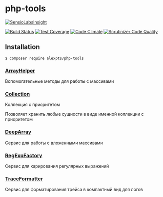 # php-tools

[![SensioLabsInsight](https://insight.sensiolabs.com/projects/0de2d098-61e0-4a0d-8afa-d512cbeadca3/big.png)](https://insight.sensiolabs.com/projects/0de2d098-61e0-4a0d-8afa-d512cbeadca3)

[![Build Status](https://travis-ci.org/alexpts/php-tools.svg?branch=master)](https://travis-ci.org/alexpts/php-tools)
[![Test Coverage](https://codeclimate.com/github/alexpts/php-tools/badges/coverage.svg)](https://codeclimate.com/github/alexpts/php-tools/coverage)
[![Code Climate](https://codeclimate.com/github/alexpts/php-tools/badges/gpa.svg)](https://codeclimate.com/github/alexpts/php-tools)
[![Scrutinizer Code Quality](https://scrutinizer-ci.com/g/alexpts/php-tools/badges/quality-score.png?b=master)](https://scrutinizer-ci.com/g/alexpts/php-tools/?branch=master)

## Installation

```$ composer require alexpts/php-tools```

### [ArrayHelper](https://github.com/alexpts/php-tools/blob/master/docs/arrayHelper.md)
Вспомогательные методы для работы с массивами

### [Collection](https://github.com/alexpts/php-tools/blob/master/docs/collection.md)
Коллекция с приоритетом

Позволяет хранить любые сущности в виде именной коллекции с приоритетом

### [DeepArray](https://github.com/alexpts/php-tools/blob/master/docs/deepArray.md)
Сервис для работы с вложенными массивами

### [RegExpFactory](https://github.com/alexpts/php-tools/blob/master/docs/regExpFactory.md)
Сервис для карирования регулярных выражений

### [TraceFormatter](https://github.com/alexpts/php-tools/blob/master/docs/traceFormatter.md)
Сервис для форматирования трейса в компактный вид для логов
